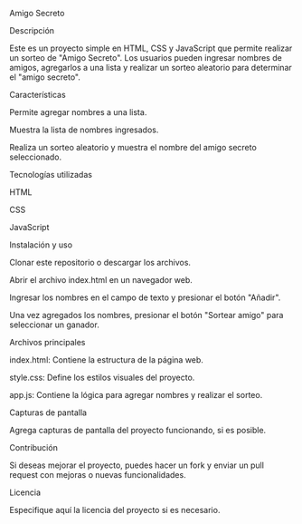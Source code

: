 Amigo Secreto

Descripción

Este es un proyecto simple en HTML, CSS y JavaScript que permite realizar un sorteo de "Amigo Secreto". Los usuarios pueden ingresar nombres de amigos, agregarlos a una lista y realizar un sorteo aleatorio para determinar el "amigo secreto".

Características

Permite agregar nombres a una lista.

Muestra la lista de nombres ingresados.

Realiza un sorteo aleatorio y muestra el nombre del amigo secreto seleccionado.

Tecnologías utilizadas

HTML

CSS

JavaScript

Instalación y uso

Clonar este repositorio o descargar los archivos.

Abrir el archivo index.html en un navegador web.

Ingresar los nombres en el campo de texto y presionar el botón "Añadir".

Una vez agregados los nombres, presionar el botón "Sortear amigo" para seleccionar un ganador.

Archivos principales

index.html: Contiene la estructura de la página web.

style.css: Define los estilos visuales del proyecto.

app.js: Contiene la lógica para agregar nombres y realizar el sorteo.

Capturas de pantalla

Agrega capturas de pantalla del proyecto funcionando, si es posible.

Contribución

Si deseas mejorar el proyecto, puedes hacer un fork y enviar un pull request con mejoras o nuevas funcionalidades.

Licencia

Especifique aquí la licencia del proyecto si es necesario.